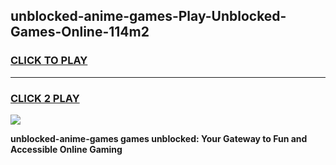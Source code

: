 
## unblocked-anime-games-Play-Unblocked-Games-Online-114m2
<h3>
<a href="https://premium76.site?title=unblocked-anime-games&ref=24A">CLICK TO PLAY</a></h3>
<hr>

<h3>
<a href="https://premium76.site?title=unblocked-anime-games&ref=24A">CLICK 2 PLAY</a>
  
</h3>

<a href="https://premium76.site?title=unblocked-anime-games&ref=24A"><img src="https://clearcache.store/games.png"></a>


**unblocked-anime-games games unblocked: Your Gateway to Fun and Accessible Online Gaming**
